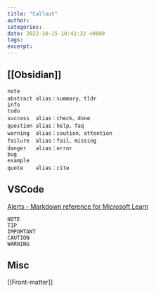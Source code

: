 ```yaml
---
title: "Callout"
author: 
categories: 
date: 2022-10-15 10:42:32 +0800
tags: 
excerpt: 
---
```



## [[Obsidian]]

```text
note
abstract alias：summary、tldr
info
todo
success  alias：check、done
question alias：help、faq
warning  alias：caution、attention
failure  alias：fail、missing
danger   alias：error
bug
example
quote    alias：cite
```

## VSCode

[Alerts - Markdown reference for Microsoft Learn](https://learn.microsoft.com/en-us/contribute/markdown-reference)


```text
NOTE
TIP
IMPORTANT
CAUTION
WARNING
```


## Misc

[[Front-matter]]










